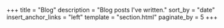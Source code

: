 +++
title = "Blog"
description = "Blog posts I've written."
sort_by = "date"
insert_anchor_links = "left"
template = "section.html"
paginate_by = 5
+++
